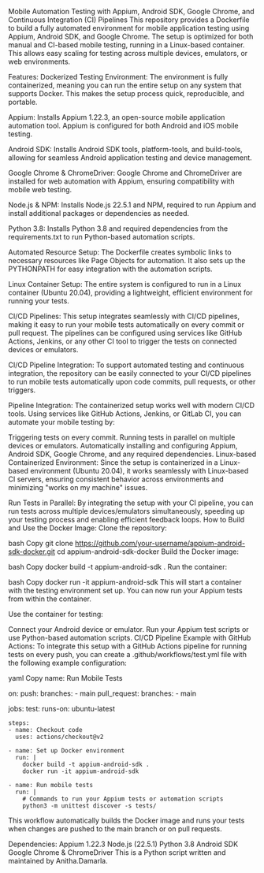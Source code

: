 Mobile Automation Testing with Appium, Android SDK, Google Chrome, and Continuous Integration (CI) Pipelines
This repository provides a Dockerfile to build a fully automated environment for mobile application testing using Appium, Android SDK, and Google Chrome. The setup is optimized for both manual and CI-based mobile testing, running in a Linux-based container. This allows easy scaling for testing across multiple devices, emulators, or web environments.

Features:
Dockerized Testing Environment: The environment is fully containerized, meaning you can run the entire setup on any system that supports Docker. This makes the setup process quick, reproducible, and portable.

Appium: Installs Appium 1.22.3, an open-source mobile application automation tool. Appium is configured for both Android and iOS mobile testing.

Android SDK: Installs Android SDK tools, platform-tools, and build-tools, allowing for seamless Android application testing and device management.

Google Chrome & ChromeDriver: Google Chrome and ChromeDriver are installed for web automation with Appium, ensuring compatibility with mobile web testing.

Node.js & NPM: Installs Node.js 22.5.1 and NPM, required to run Appium and install additional packages or dependencies as needed.

Python 3.8: Installs Python 3.8 and required dependencies from the requirements.txt to run Python-based automation scripts.

Automated Resource Setup: The Dockerfile creates symbolic links to necessary resources like Page Objects for automation. It also sets up the PYTHONPATH for easy integration with the automation scripts.

Linux Container Setup: The entire system is configured to run in a Linux container (Ubuntu 20.04), providing a lightweight, efficient environment for running your tests.

CI/CD Pipelines: This setup integrates seamlessly with CI/CD pipelines, making it easy to run your mobile tests automatically on every commit or pull request. The pipelines can be configured using services like GitHub Actions, Jenkins, or any other CI tool to trigger the tests on connected devices or emulators.

CI/CD Pipeline Integration:
To support automated testing and continuous integration, the repository can be easily connected to your CI/CD pipelines to run mobile tests automatically upon code commits, pull requests, or other triggers.

Pipeline Integration: The containerized setup works well with modern CI/CD tools. Using services like GitHub Actions, Jenkins, or GitLab CI, you can automate your mobile testing by:

Triggering tests on every commit.
Running tests in parallel on multiple devices or emulators.
Automatically installing and configuring Appium, Android SDK, Google Chrome, and any required dependencies.
Linux-based Containerized Environment: Since the setup is containerized in a Linux-based environment (Ubuntu 20.04), it works seamlessly with Linux-based CI servers, ensuring consistent behavior across environments and minimizing "works on my machine" issues.

Run Tests in Parallel: By integrating the setup with your CI pipeline, you can run tests across multiple devices/emulators simultaneously, speeding up your testing process and enabling efficient feedback loops.
How to Build and Use the Docker Image:
Clone the repository:

bash
Copy
git clone https://github.com/your-username/appium-android-sdk-docker.git
cd appium-android-sdk-docker
Build the Docker image:

bash
Copy
docker build -t appium-android-sdk .
Run the container:

bash
Copy
docker run -it appium-android-sdk
This will start a container with the testing environment set up. You can now run your Appium tests from within the container.

Use the container for testing:

Connect your Android device or emulator.
Run your Appium test scripts or use Python-based automation scripts.
CI/CD Pipeline Example with GitHub Actions:
To integrate this setup with a GitHub Actions pipeline for running tests on every push, you can create a .github/workflows/test.yml file with the following example configuration:

yaml
Copy
name: Run Mobile Tests

on:
  push:
    branches:
      - main
  pull_request:
    branches:
      - main

jobs:
  test:
    runs-on: ubuntu-latest

    steps:
    - name: Checkout code
      uses: actions/checkout@v2

    - name: Set up Docker environment
      run: |
        docker build -t appium-android-sdk .
        docker run -it appium-android-sdk

    - name: Run mobile tests
      run: |
        # Commands to run your Appium tests or automation scripts
        python3 -m unittest discover -s tests/
This workflow automatically builds the Docker image and runs your tests when changes are pushed to the main branch or on pull requests.

Dependencies:
Appium 1.22.3
Node.js (22.5.1)
Python 3.8
Android SDK
Google Chrome & ChromeDriver
This is a Python script written and maintained by Anitha.Damarla.
